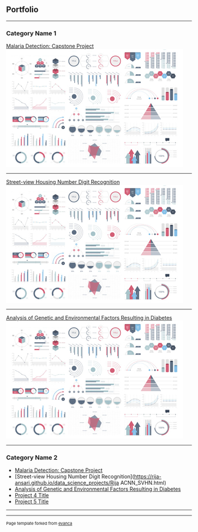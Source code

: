 ## Portfolio

---

### Category Name 1 

[Malaria Detection: Capstone Project](/sample_page)
<img src="images/dummy_thumbnail.jpg?raw=true"/>

---
[Street-view Housing Number Digit Recognition](/pdf/sample_presentation.pdf)
<img src="images/dummy_thumbnail.jpg?raw=true"/>

---
[Analysis of Genetic and Environmental Factors Resulting in Diabetes](http://example.com/)
<img src="images/dummy_thumbnail.jpg?raw=true"/>

---

### Category Name 2

- [Malaria Detection: Capstone Project](http://example.com/)
- [Street-view Housing Number Digit Recognition](https://rija-ansari.github.io/data_science_projects/Rija ACNN_SVHN.html)
- [Analysis of Genetic and Environmental Factors Resulting in Diabetes](http://example.com/)
- [Project 4 Title](http://example.com/)
- [Project 5 Title](http://example.com/)

---




---
<p style="font-size:11px">Page template forked from <a href="https://github.com/evanca/quick-portfolio">evanca</a></p>
<!-- Remove above link if you don't want to attibute -->
